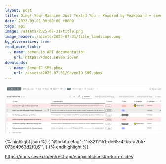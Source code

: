 ```yaml
---
layout: post
title: Ding! Your Machine Just Texted You – Powered by Peakboard + seven.io
date: 2023-03-01 00:00:00 +0000
tags: api
image: /assets/2025-07-31/title.png
image_header: /assets/2025-07-31/title_landscape.png
bg_alternative: true
read_more_links:
  - name: seven.io API documentation
    url: https://docs.seven.io/en
downloads:
  - name: SevenIO_SMS.pbmx
    url: /assets/2025-07-31/SevenIO_SMS.pbmx
---
```


![image](/assets/2025-03-25/010.png)


{% highlight json %}
{
  "@odata.etag": "\"e8212151-de65-49b5-a2b5-073d4963d2f0,6\"",
}
{% endhighlight %}

https://docs.seven.io/en/rest-api/endpoints/sms#return-codes